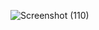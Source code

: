 ![Screenshot (110)](https://github.com/Richa-pawar/Car-Racing-Game/assets/98880915/56079398-a0e2-44a8-b0b0-bada9732567c)
